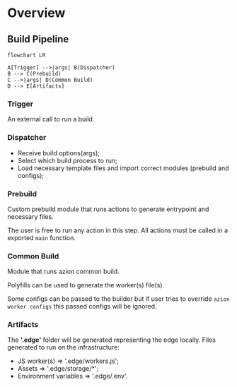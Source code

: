 # Overview

## Build Pipeline

```mermaid
flowchart LR

A[Trigger] -->|args| B(Dispatcher)
B --> C(Prebuild)
C -->|args| D(Common Build)
D --> E[Artifacts]
```

### Trigger

An external call to run a build.

### Dispatcher

- Receive build options(args);
- Select which build process to run;
- Load necessary template files and import correct modules (prebuild and configs);

### Prebuild

Custom prebuild module that runs actions to generate entrypoint and necessary files.

The user is free to run any action in this step. All actions must be called in a exported `main` function.

### Common Build

Module that runs azion common build.

Polyfills can be used to generate the worker(s) file(s).

Some configs can be passed to the builder but if user tries to override `azion worker configs` this passed configs will be ignored.

### Artifacts

The **'.edge'** folder will be generated representing the edge locally. Files generated to run on the infrastructure:

- JS worker(s) => '.edge/workers.js';
- Assets => '.edge/storage/\*';
- Environment variables => '.edge/.env'.
